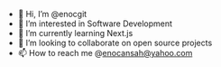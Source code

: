 - 👋 Hi, I’m @enocgit
- 👀 I’m interested in Software Development
- 🌱 I’m currently learning Next.js
- 💞️ I’m looking to collaborate on open source projects
- 📫 How to reach me @enocansah@yahoo.com

<!---
enocgit/enocgit is a ✨ special ✨ repository because its `README.md` (this file) appears on your GitHub profile.
You can click the Preview link to take a look at your changes.
--->
